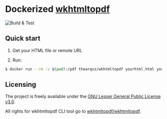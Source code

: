 # Dockerized [wkhtmltopdf](https://wkhtmltopdf.org/)

![Build & Test](https://github.com/TheArqsz/wkhtmltopdf/workflows/Build%20&%20Test/badge.svg?branch=master)

## Quick start

1. Get your HTML file or remote URL

2. Run:

``` bash
$ docker run --rm -v $(pwd):/pdf thearqsz/wkhtmltopdf yourhtml.html yourpdf.pdf
```

## Licensing

The project is freely available under the [GNU Lesser General Public License v3.0](LICENSE.md).

All rights for wkhtmltopdf CLI tool go to [wkhtmltopdf/wkhtmltopdf](https://github.com/wkhtmltopdf/wkhtmltopdf).